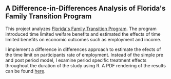 ## A Difference-in-Differences Analysis of Florida's Family Transition Program

This project analyzes [Florida's Family Transition Program](https://www.mdrc.org/publication/family-transition-program). The program introduced time limited welfare benefits and estimated the effects of time limited benefits on economic outcomes such as employment and income. 

I implement a difference in differences approach to estimate the efects of the time limit on participants rate of employment. Instead of the simple pre and post period model, I examine period specific treatment effects throughout the duration of the study using R. A PDF rendering of the results can be found [here](https://github.com/danielbchen/ftp-did/blob/main/Florida-s-Family-Transition-Program---A-Difference-in-Differences-Approach.pdf).
